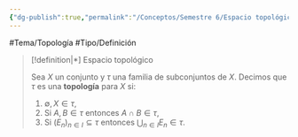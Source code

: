 ```yaml
---
{"dg-publish":true,"permalink":"/Conceptos/Semestre 6/Espacio topológico/"}
---
```


#Tema/Topología  #Tipo/Definición 

> [!definition|*] Espacio topológico
> 
> Sea $X$ un conjunto y $\tau$ una familia de subconjuntos de $X$. Decimos que $\tau$ es una **topología** para $X$ si:
> 1. $\emptyset, X \in \tau$,
> 2. Si $A,B \in \tau$ entonces $A\cap B \in \tau$,
> 3. Si $(E_{n})_{n \in I} \subseteq \tau$ entonces $\bigcup_{n \in I}E_{n} \in \tau$.

